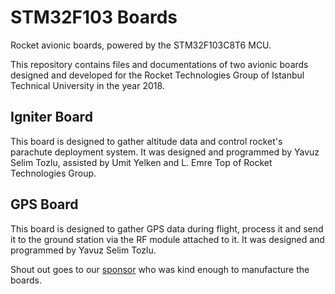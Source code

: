 # STM32F103 Boards
Rocket avionic boards, powered by the STM32F103C8T6 MCU.

This repository contains files and documentations of two avionic boards designed and developed for the Rocket Technologies Group of Istanbul Technical University in the year 2018. 

## Igniter Board
This board is designed to gather altitude data and control rocket's parachute deployment system. It was designed and programmed by Yavuz Selim Tozlu, assisted by Umit Yelken and L. Emre Top of Rocket Technologies Group.

## GPS Board
This board is designed to gather GPS data during flight, process it and send it to the ground station via the RF module attached to it. It was designed and programmed by Yavuz Selim Tozlu. 

Shout out goes to our [sponsor](megasistem.net) who was kind enough to manufacture the boards. 
